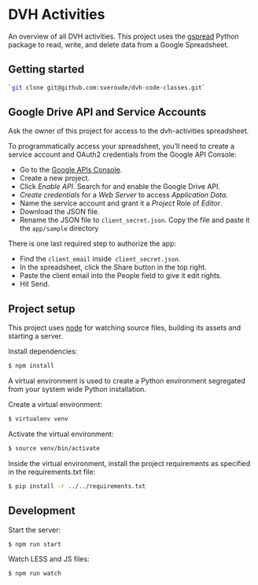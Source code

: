 # DVH Activities

An overview of all DVH activities. This project uses the [gspread](https://github.com/burnash/gspread)
Python package to read, write, and delete data from a Google Spreadsheet.

## Getting started

``` bash
`git clone git@github.com:sveroude/dvh-code-classes.git`
```

## Google Drive API and Service Accounts

Ask the owner of this project for access to the dvh-activities spreadsheet.

To programmatically access your spreadsheet, you’ll need to create a service
account and OAuth2 credentials from the Google API Console:

- Go to the [Google APIs Console](https://console.developers.google.com/).
- Create a new project.
- Click *Enable API*. Search for and enable the Google Drive API.
- *Create credentials* for a *Web Server* to access *Application Data*.
- Name the service account and grant it a *Project* Role of *Editor*.
- Download the JSON file.
- Rename the JSON file to `client_secret.json`. Copy the file and paste it the `app/sample` directory

There is one last required step to authorize the app:
- Find the `client_email` inside` client_secret.json`.
- In the spreadsheet, click the Share button in the top right.
- Paste the client email into the People field to give it edit rights.
- Hit Send.

## Project setup

This project uses [node](https://nodejs.org/en/) for watching source files, building its assets and starting a server.

Install dependencies:

``` bash
$ npm install
```

A virtual environment is used to create a Python environment segregated from your system wide Python installation.

Create a virtual environment:

``` bash
$ virtualenv venv
```

Activate the virtual environment:

``` bash
$ source venv/bin/activate
```

Inside the virtual environment, install the project requirements as specified in the requirements.txt file:

``` bash
$ pip install -r ../../requirements.txt
```

## Development

Start the server:

``` bash
$ npm run start
```

Watch LESS and JS files:

``` bash
$ npm run watch
```
